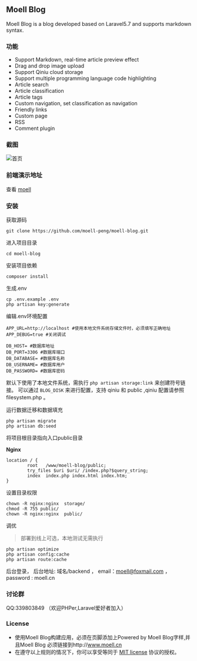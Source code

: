## Moell Blog

Moell Blog is a blog developed based on Laravel5.7 and supports markdown syntax.

### 功能
* Support Markdown, real-time article preview effect
* Drag and drop image upload
* Support Qiniu cloud storage
* Support multiple programming language code highlighting
* Article search
* Article classification
* Article tags
* Custom navigation, set classification as navigation
* Friendly links
* Custom page
* RSS
* Comment plugin 
### 截图

![首页](http://moell.cn/uploads/blog/new-index.png "首页")

### 前端演示地址
查看 [moell](http://moell.cn "moell")

### 安装

获取源码
```shell
git clone https://github.com/moell-peng/moell-blog.git
```

进入项目目录
```shell
cd moell-blog
```

安装项目依赖
```shell
composer install
```

生成.env
```shell
cp .env.example .env
php artisan key:generate
```

编辑.env环境配置

```shell
APP_URL=http://localhost #使用本地文件系统存储文件时，必须填写正确地址
APP_DEBUG=true #关闭调试

DB_HOST= #数据库地址
DB_PORT=3306 #数据库端口
DB_DATABASE= #数据库名称
DB_USERNAME= #数据库用户
DB_PASSWORD= #数据库密码
```

默认下使用了本地文件系统，需执行 `php artisan storage:link` 来创建符号链接。 可以通过 `BLOG_DISK` 来进行配置，支持 qiniu 和 public ,qiniu 配置请参照 filesystem.php 。



运行数据迁移和数据填充
```shell
php artisan migrate
php artisan db:seed
```



将项目根目录指向入口public目录

**Nginx**

```shell
location / {
		root   /www/moell-blog/public;
		try_files $uri $uri/ /index.php?$query_string;
		index  index.php index.html index.htm;
}
```

设置目录权限
```shell
chown -R nginx:nginx  storage/
chmod -R 755 public/
chown -R nginx:nginx  public/
```
调优
> 部署到线上可选，本地测试无需执行

```shell
php artisan optimize
php artisan config:cache
php artisan route:cache
```


后台登录， 后台地址: 域名/backend ， email：moell@foxmail.com ， password : moell.cn



### 讨论群
QQ:339803849 （欢迎PHPer,Laravel爱好者加入）

### License
* 使用Moell Blog构建应用，必须在页脚添加上Powered by Moell Blog字样,并且Moell Blog 必须链接到http://www.moell.cn
* 在遵守以上规则的情况下，你可以享受等同于 [MIT license](http://opensource.org/licenses/MIT) 协议的授权。

